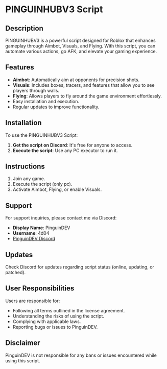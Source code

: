 # PINGUINHUBV3 Script

## Description
PINGUINHUBV3 is a powerful script designed for Roblox that enhances gameplay through Aimbot, Visuals, and Flying. With this script, you can automate various actions, go AFK, and elevate your gaming experience.

## Features
- **Aimbot**: Automatically aim at opponents for precision shots.
- **Visuals**: Includes boxes, tracers, and features that allow you to see players through walls.
- **Flying**: Allows players to fly around the game environment effortlessly.
- Easy installation and execution.
- Regular updates to improve functionality.

## Installation
To use the PINGUINHUBV3 Script:
1. **Get the script on Discord**: It's free for anyone to access.
2. **Execute the script**: Use any PC executor to run it.

## Instructions
1. Join any game.
2. Execute the script (only pc).
3. Activate Aimbot, Flying, or enable Visuals.

## Support
For support inquiries, please contact me via Discord:
- **Display Name**: PinguinDEV
- **Username**: 4d04
- [PinguinDEV Discord](https://www.discord.gg/kB3mbvhR2C)

## Updates
Check Discord for updates regarding script status (online, updating, or patched).

## User Responsibilities
Users are responsible for:
- Following all terms outlined in the license agreement.
- Understanding the risks of using the script.
- Complying with applicable laws.
- Reporting bugs or issues to PinguinDEV.

## Disclaimer
PinguinDEV is not responsible for any bans or issues encountered while using this script.
